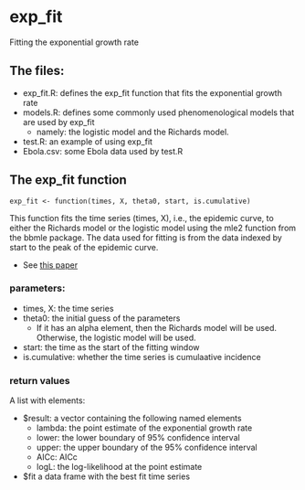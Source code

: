 # exp_fit
Fitting the exponential growth rate

## The files:
* exp_fit.R: defines the exp_fit function that fits the exponential growth rate
* models.R: defines some commonly used phenomenological models that are used by exp_fit
  * namely: the logistic model and the Richards model.
* test.R: an example of using exp_fit
* Ebola.csv: some Ebola data used by test.R

## The exp_fit function
`exp_fit <- function(times, X, theta0, start, is.cumulative)`

This function fits the time series (times, X), i.e., the epidemic curve, to either the Richards model or the logistic model using the mle2 function from the bbmle package. The data used for fitting is from the data indexed by start to the peak of the epidemic curve.
* See [this paper](http://link.springer.com/article/10.1007/s11538-013-9918-2)

### parameters:
* times, X: the time series
* theta0: the initial guess of the parameters
  * If it has an alpha element, then the Richards model will be used. Otherwise, the logistic model will be used. 
* start: the time as the start of the fitting window 
* is.cumulative: whether the time series is cumulaative incidence

### return values
A list with elements:
* $result: a vector containing the following named elements
  * lambda: the point estimate of the exponential growth rate
  * lower: the lower boundary of 95% confidence interval
  * upper: the upper boundary of the 95% confidence interval
  * AICc: AICc
  * logL: the log-likelihood at the point estimate
* $fit a data frame with the best fit time series
